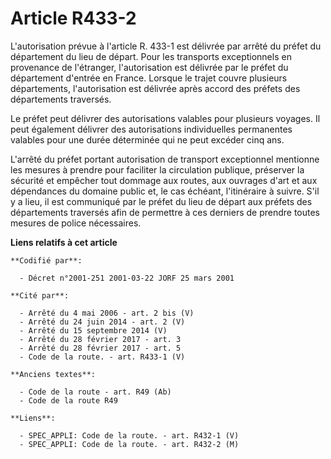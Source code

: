 # Article R433-2

L'autorisation prévue à l'article R. 433-1 est délivrée par arrêté du préfet du département du lieu de départ. Pour les
transports exceptionnels en provenance de l'étranger, l'autorisation est délivrée par le préfet du département d'entrée en
France. Lorsque le trajet couvre plusieurs départements, l'autorisation est délivrée après accord des préfets des
départements traversés.

Le préfet peut délivrer des autorisations valables pour plusieurs voyages. Il peut également délivrer des autorisations
individuelles permanentes valables pour une durée déterminée qui ne peut excéder cinq ans.

L'arrêté du préfet portant autorisation de transport exceptionnel mentionne les mesures à prendre pour faciliter la
circulation publique, préserver la sécurité et empêcher tout dommage aux routes, aux ouvrages d'art et aux dépendances du
domaine public et, le cas échéant, l'itinéraire à suivre. S'il y a lieu, il est communiqué par le préfet du lieu de départ
aux préfets des départements traversés afin de permettre à ces derniers de prendre toutes mesures de police nécessaires.

**Liens relatifs à cet article**

	**Codifié par**:

	  - Décret n°2001-251 2001-03-22 JORF 25 mars 2001

	**Cité par**:

	  - Arrêté du 4 mai 2006 - art. 2 bis (V)
	  - Arrêté du 24 juin 2014 - art. 2 (V)
	  - Arrêté du 15 septembre 2014 (V)
	  - Arrêté du 28 février 2017 - art. 3
	  - Arrêté du 28 février 2017 - art. 5
	  - Code de la route. - art. R433-1 (V)

	**Anciens textes**:

	  - Code de la route - art. R49 (Ab)
	  - Code de la route R49

	**Liens**:

	  - SPEC_APPLI: Code de la route. - art. R432-1 (V)
	  - SPEC_APPLI: Code de la route. - art. R432-2 (M)
